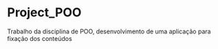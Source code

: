 # Project_POO

Trabalho da disciplina de POO, desenvolvimento de uma aplicação para fixação dos conteúdos
